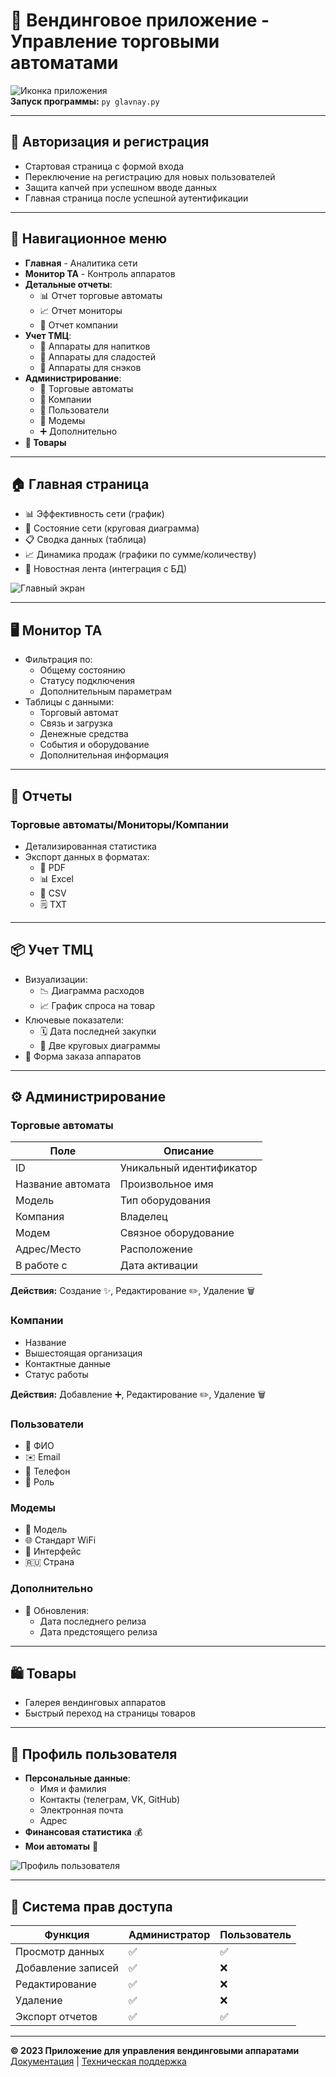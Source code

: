 # 🚀 Вендинговое приложение - Управление торговыми автоматами

![Иконка приложения](Frame-30.ico)  
**Запуск программы:** `py glavnay.py`

---

## 🔐 Авторизация и регистрация
- Стартовая страница с формой входа
- Переключение на регистрацию для новых пользователей
- Защита капчей при успешном вводе данных
- Главная страница после успешной аутентификации

---

## 🧭 Навигационное меню
- **Главная** - Аналитика сети
- **Монитор ТА** - Контроль аппаратов
- **Детальные отчеты**:
  - 📊 Отчет торговые автоматы
  - 📈 Отчет мониторы
  - 🏢 Отчет компании
- **Учет ТМЦ**:
  - 🥤 Аппараты для напитков
  - 🍬 Аппараты для сладостей 
  - 🥨 Аппараты для снэков
- **Администрирование**:
  - 🤖 Торговые автоматы
  - 🏢 Компании
  - 👥 Пользователи 
  - 📶 Модемы
  - ➕ Дополнительно
- **🛒 Товары**

---

## 🏠 Главная страница
- 📊 Эффективность сети (график)
- 🔄 Состояние сети (круговая диаграмма)
- 📋 Сводка данных (таблица)
- 📈 Динамика продаж (графики по сумме/количеству)
- 📰 Новостная лента (интеграция с БД)

![Главный экран](image.png)

---

## 🖥 Монитор ТА
- Фильтрация по:
  - Общему состоянию
  - Статусу подключения
  - Дополнительным параметрам
- Таблицы с данными:
  - Торговый автомат
  - Связь и загрузка
  - Денежные средства
  - События и оборудование
  - Дополнительная информация

---

## 📑 Отчеты
### Торговые автоматы/Мониторы/Компании
- Детализированная статистика
- Экспорт данных в форматах:
  - 📄 PDF
  - 📊 Excel
  - 📝 CSV
  - 🗒️ TXT

---

## 📦 Учет ТМЦ
- Визуализации:
  - 📉 Диаграмма расходов
  - 📈 График спроса на товар
- Ключевые показатели:
  - 🗓️ Дата последней закупки
  - 🔄 Две круговых диаграммы
- 📝 Форма заказа аппаратов

---

## ⚙️ Администрирование
### Торговые автоматы
| Поле             | Описание          |
|------------------|-------------------|
| ID               | Уникальный идентификатор |
| Название автомата| Произвольное имя  |
| Модель           | Тип оборудования  |
| Компания         | Владелец          |
| Модем            | Связное оборудование |
| Адрес/Место      | Расположение      |
| В работе с       | Дата активации    |

**Действия:** Создание ✨, Редактирование ✏️, Удаление 🗑️

### Компании
- Название
- Вышестоящая организация
- Контактные данные
- Статус работы

**Действия:** Добавление ➕, Редактирование ✏️, Удаление 🗑️

### Пользователи
- 👤 ФИО
- ✉️ Email
- 📱 Телефон
- 🎫 Роль

### Модемы
- 📶 Модель
- 🌐 Стандарт WiFi
- 🔌 Интерфейс
- 🇷🇺 Страна

### Дополнительно
- 🔄 Обновления:
  - Дата последнего релиза
  - Дата предстоящего релиза

---

## 🛍 Товары
- Галерея вендинговых аппаратов
- Быстрый переход на страницы товаров

---

## 👤 Профиль пользователя
- **Персональные данные**:
  - Имя и фамилия
  - Контакты (телеграм, VK, GitHub)
  - Электронная почта
  - Адрес
- **Финансовая статистика** 💰
- **Мои автоматы** 🤖

![Профиль пользователя](image-1.png)

---

## 🔐 Система прав доступа
| Функция             | Администратор | Пользователь |
|---------------------|---------------|-------------|
| Просмотр данных     | ✅            | ✅          |
| Добавление записей  | ✅            | ❌          |
| Редактирование      | ✅            | ❌          |
| Удаление            | ✅            | ❌          |
| Экспорт отчетов     | ✅            | ✅          |

---

**© 2023 Приложение для управления вендинговыми аппаратами**  
[Документация](docs/) | [Техническая поддержка](support/)

